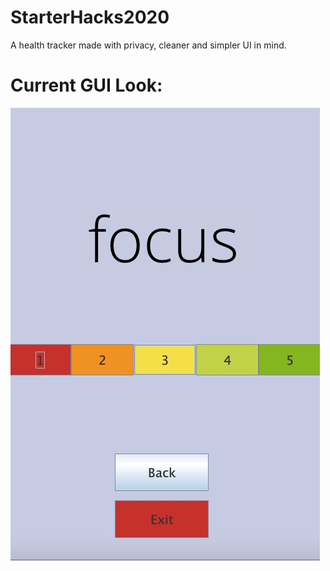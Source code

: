 # StarterHacks2020


A health tracker made with privacy, cleaner and simpler UI in mind.


# Current GUI Look:
![HealthTrackerGUI](https://github.com/humdan123/StarterHacks2020/blob/master/Images/HealthTrackerGUI.jpeg)
